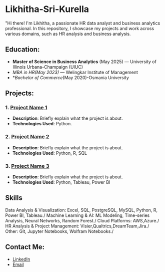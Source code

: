 # Likhitha-Sri-Kurella

"Hi there! I'm Likhitha, a passionate HR data analyst and business analytics professional. In this repository, I showcase my projects and work across various domains, such as HR analysis and business analysis.

##  Education:
- **Master of Science in Business Analytics** (May 2025) — University of Illinois Urbana-Champaign (UIUC)
- **MBA in HR*(May 2023)* — Welingkar Institute of Management
- **Bachelor of Commerce*(May 2020)-Osmania University

## Projects:

### 1. [Project Name 1](https://github.com/Likhitha3221/IBM-HR-DATA-SET.git)
- **Description**: Briefly explain what the project is about.
- **Technologies Used**: Python.

### 2. [Project Name 2](link-to-project-repo)
- **Description**: Briefly explain what the project is about.
- **Technologies Used**: Python, R, SQL

### 3. [Project Name 3](link-to-project-repo)
- **Description**: Briefly explain what the project is about.
- **Technologies Used**: Python, Tableau, Power BI

## Skills
Data Analysis & Visualization: Excel, SQL, PostgreSQL, MySQL, Python, R, Power BI, Tableau./
Machine Learning & AI: ML Modeling, Time-series Analysis, Neural Networks, Random Forest./
Cloud Platforms: AWS,Azure./
HR Analysis & Project Management: Visier,Qualtrics,DreamTeam,Jira./
Other: Git, Jupyter Notebooks, Wolfram Notebooks./


## Contact Me:
- [LinkedIn](https://www.linkedin.com/in/likhithasrik/)
- [Email](likhithasrikurella2@gmail.com)

